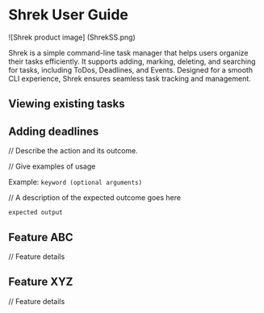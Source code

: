 # Shrek User Guide

![Shrek product image] (ShrekSS.png)

Shrek is a simple command-line task manager that helps users organize their tasks efficiently. It supports adding, marking, deleting, and searching for tasks, including ToDos, Deadlines, and Events. Designed for a smooth CLI experience, Shrek ensures seamless task tracking and management.

## Viewing existing tasks



## Adding deadlines

// Describe the action and its outcome.

// Give examples of usage

Example: `keyword (optional arguments)`

// A description of the expected outcome goes here

```
expected output
```

## Feature ABC

// Feature details


## Feature XYZ

// Feature details